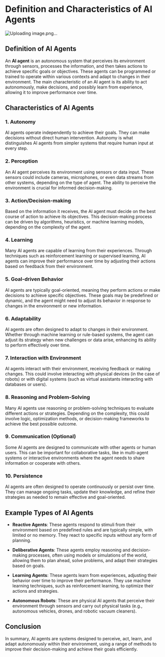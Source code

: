 # Definition and Characteristics of AI Agents
![Uploading image.png…]()


## Definition of AI Agents

An **AI agent** is an autonomous system that perceives its environment through sensors, processes the information, and then takes actions to achieve specific goals or objectives. These agents can be programmed or trained to operate within various contexts and adapt to changes in their environment. The main characteristic of an AI agent is its ability to act autonomously, make decisions, and possibly learn from experience, allowing it to improve performance over time.

## Characteristics of AI Agents

### 1. Autonomy
AI agents operate independently to achieve their goals. They can make decisions without direct human intervention. Autonomy is what distinguishes AI agents from simpler systems that require human input at every step.

### 2. Perception
An AI agent perceives its environment using sensors or data input. These sensors could include cameras, microphones, or even data streams from other systems, depending on the type of agent. The ability to perceive the environment is crucial for informed decision-making.

### 3. Action/Decision-making
Based on the information it receives, the AI agent must decide on the best course of action to achieve its objectives. This decision-making process can be driven by algorithms, heuristics, or machine learning models, depending on the complexity of the agent.

### 4. Learning
Many AI agents are capable of learning from their experiences. Through techniques such as reinforcement learning or supervised learning, AI agents can improve their performance over time by adjusting their actions based on feedback from their environment.

### 5. Goal-driven Behavior
AI agents are typically goal-oriented, meaning they perform actions or make decisions to achieve specific objectives. These goals may be predefined or dynamic, and the agent might need to adjust its behavior in response to changes in the environment or new information.

### 6. Adaptability
AI agents are often designed to adapt to changes in their environment. Whether through machine learning or rule-based systems, the agent can adjust its strategy when new challenges or data arise, enhancing its ability to perform effectively over time.

### 7. Interaction with Environment
AI agents interact with their environment, receiving feedback or making changes. This could involve interacting with physical devices (in the case of robots) or with digital systems (such as virtual assistants interacting with databases or users).

### 8. Reasoning and Problem-Solving
Many AI agents use reasoning or problem-solving techniques to evaluate different actions or strategies. Depending on the complexity, this could involve logic, optimization methods, or decision-making frameworks to achieve the best possible outcome.

### 9. Communication (Optional)
Some AI agents are designed to communicate with other agents or human users. This can be important for collaborative tasks, like in multi-agent systems or interactive environments where the agent needs to share information or cooperate with others.

### 10. Persistence
AI agents are often designed to operate continuously or persist over time. They can manage ongoing tasks, update their knowledge, and refine their strategies as needed to remain effective and goal-oriented.

## Example Types of AI Agents

- **Reactive Agents**: These agents respond to stimuli from their environment based on predefined rules and are typically simple, with limited or no memory. They react to specific inputs without any form of planning.
  
- **Deliberative Agents**: These agents employ reasoning and decision-making processes, often using models or simulations of the world, allowing them to plan ahead, solve problems, and adapt their strategies based on goals.

- **Learning Agents**: These agents learn from experiences, adjusting their behavior over time to improve their performance. They use machine learning techniques, such as reinforcement learning, to optimize their actions and strategies.

- **Autonomous Robots**: These are physical AI agents that perceive their environment through sensors and carry out physical tasks (e.g., autonomous vehicles, drones, and robotic vacuum cleaners).

## Conclusion

In summary, AI agents are systems designed to perceive, act, learn, and adapt autonomously within their environment, using a range of methods to improve their decision-making and achieve their goals efficiently.
